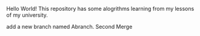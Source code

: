 Hello World!
This repository has some alogrithms learning from my lessons of my university.

add a new branch named Abranch.
Second Merge
